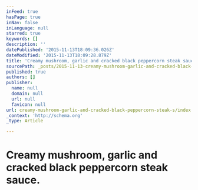 ```yaml
---
inFeed: true
hasPage: true
inNav: false
inLanguage: null
starred: true
keywords: []
description: ''
datePublished: '2015-11-13T18:09:36.026Z'
dateModified: '2015-11-13T18:09:28.879Z'
title: 'Creamy mushroom, garlic and cracked black peppercorn steak sauce.'
sourcePath: _posts/2015-11-13-creamy-mushroom-garlic-and-cracked-black-peppercorn-steak-s.md
published: true
authors: []
publisher:
  name: null
  domain: null
  url: null
  favicon: null
url: creamy-mushroom-garlic-and-cracked-black-peppercorn-steak-s/index.html
_context: 'http://schema.org'
_type: Article

---
```

# Creamy mushroom, garlic and cracked black peppercorn steak sauce.